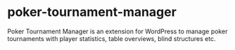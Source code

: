 # poker-tournament-manager
Poker Tournament Manager is an extension for WordPress to manage poker tournaments with player statistics, table overviews, blind structures etc.
